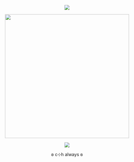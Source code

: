 <p align="center">
 <img src="https://komarev.com/ghpvc/?username=yaoikat&color=yellow&style=plastic&abbreviated=true&label=☆"
</p>
<p align="center">
  <img src="https://64.media.tumblr.com/752d255a491fff3f9fc43890e34b1b2c/4d131a85d53bafcd-78/s2048x3072/deebb9ebc860d62d187ed0e3987445b8d945d705.pnj" width="400">
</p>


<p align="center">
<img src="https://spotify-github-profile.kittinanx.com/api/view?uid=lpmqz3bufqngt56rz8g8mtxxc&cover_image=true&theme=novatorem&show_offline=true&background_color=121212&interchange=true">
</p>

<p align="center">
ʚ c⊹h always ɞ
